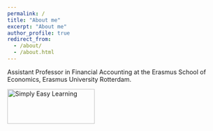 ```yaml
---
permalink: /
title: "About me"
excerpt: "About me"
author_profile: true
redirect_from: 
  - /about/
  - /about.html
---
```


Assistant Professor in Financial Accounting at the Erasmus School of Economics, Erasmus University Rotterdam. 

  <img src="IMG_1221.png" alt="Simply Easy Learning" width="200"
         height="80">
